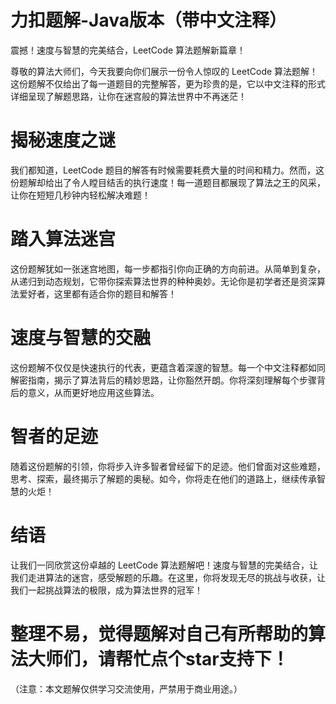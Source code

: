 # 力扣题解-Java版本（带中文注释）
震撼！速度与智慧的完美结合，LeetCode 算法题解新篇章！

尊敬的算法大师们，今天我要向你们展示一份令人惊叹的 LeetCode 算法题解！这份题解不仅给出了每一道题目的完整解答，更为珍贵的是，它以中文注释的形式详细呈现了解题思路，让你在迷宫般的算法世界中不再迷茫！

# 揭秘速度之谜
我们都知道，LeetCode 题目的解答有时候需要耗费大量的时间和精力。然而，这份题解却给出了令人瞠目结舌的执行速度！每一道题目都展现了算法之王的风采，让你在短短几秒钟内轻松解决难题！

# 踏入算法迷宫
这份题解犹如一张迷宫地图，每一步都指引你向正确的方向前进。从简单到复杂，从递归到动态规划，它带你探索算法世界的种种奥妙。无论你是初学者还是资深算法爱好者，这里都有适合你的题目和解答！

# 速度与智慧的交融
这份题解不仅仅是快速执行的代表，更蕴含着深邃的智慧。每一个中文注释都如同解密指南，揭示了算法背后的精妙思路，让你豁然开朗。你将深刻理解每个步骤背后的意义，从而更好地应用这些算法。

# 智者的足迹
随着这份题解的引领，你将步入许多智者曾经留下的足迹。他们曾面对这些难题，思考、探索，最终揭示了解题的奥秘。如今，你将走在他们的道路上，继续传承智慧的火炬！

# 结语
让我们一同欣赏这份卓越的 LeetCode 算法题解吧！速度与智慧的完美结合，让我们走进算法的迷宫，感受解题的乐趣。在这里，你将发现无尽的挑战与收获，让我们一起挑战算法的极限，成为算法世界的冠军！

# 整理不易，觉得题解对自己有所帮助的算法大师们，请帮忙点个star支持下！
（注意：本文题解仅供学习交流使用，严禁用于商业用途。）
